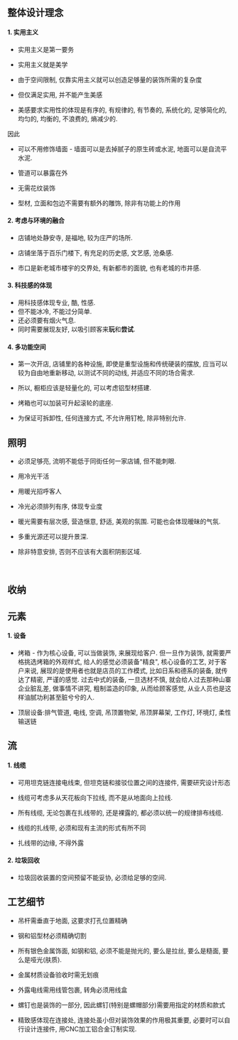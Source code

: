## 整体设计理念

#### 1. 实用主义

- 实用主义是第一要务

- 实用主义就是美学

- 由于空间限制, 仅靠实用主义就可以创造足够量的装饰所需的复杂度

- 但仅满足实用, 并不能产生美感

- 美感要求实用性的体现是有序的, 有规律的, 有节奏的, 系统化的, 足够简化的, 均匀的, 均衡的, 不浪费的, 熵减少的.

因此

- 可以不用修饰墙面 - 墙面可以是去掉腻子的原生砖或水泥, 地面可以是自流平水泥.

- 管道可以暴露在外

- 无需花纹装饰

- 型材, 立面和包边不需要有额外的雕饰, 除非有功能上的作用

#### 2. 考虑与环境的融合

- 店铺地处静安寺, 是福地, 较为庄严的场所.

- 店铺坐落于百乐门楼下, 有充足的历史感, 文艺感, 沧桑感.

- 市口是新老城市楼宇的交界处, 有新都市的面貌, 也有老城的市井感.

#### 3. 科技感的体现

- 用科技感体现专业, 酷, 性感. 
- 但不能冰冷, 不能过分简单. 
- 还必须要有烟火气息.
- 同时需要展现友好, 以吸引顾客来**玩**和**尝试**.

#### 4. 多功能空间

- 第一次开店, 店铺里的各种设施, 即使是重型设施和传统硬装的摆放, 应当可以较为自由地重新移动, 以测试不同的动线, 并适应不同的场合需求.

- 所以, 橱柜应该是轻量化的, 可以考虑铝型材搭建.

- 烤箱也可以加装可升起滚轮的底座.

- 为保证可拆卸性, 任何连接方式, 不允许用钉枪, 除非特别允许.

## 照明

- 必须足够亮, 流明不能低于同街任何一家店铺, 但不能刺眼.

- 用冷光干活

- 用暖光招呼客人

- 冷光必须排列有序, 体现专业度

- 暖光需要有层次感, 营造惬意, 舒适, 美观的氛围. 可能也会体现暧昧的气氛.

- 多重光源还可以提升景深.

- 除非特意安排, 否则不应该有大面积阴影区域.

    

## 收纳

## 元素

#### 1. 设备

- 烤箱 - 作为核心设备, 可以当做装饰, 来展现给客户. 但一旦作为装饰, 就需要严格挑选烤箱的外观样式, 给人的感觉必须装备"精良", 核心设备的工艺, 对于客户来说, 展现的是使用者也就是店员的工作模式, 比如日系和德系的装备, 就传达了精密, 严谨的感觉. 过去中式的装备, 一旦选材不慎, 就会给人过去那种山寨企业脏乱差, 做事情不讲究, 粗制滥造的印象, 从而给顾客感觉, 从业人员也是这样油腻功利甚至脏兮兮的人.

- 顶层设备:排气管道, 电线, 空调, 吊顶置物架, 吊顶屏幕架, 工作灯, 环境灯, 柔性输送链

## 流

#### 1. 线缆

- 可用坦克链连接电线束, 但坦克链和接驳位置之间的连接件, 需要研究设计形态

- 线缆可考虑多从天花板向下拉线, 而不是从地面向上拉线.

- 所有线缆, 无论包裹在扎线带的, 还是裸露的, 都必须以统一的规律排布线缆.

- 线缆的扎线带, 必须和现有主流的形式有所不同

- 扎线带的边缘, 不得外露

#### 2. 垃圾回收

- 垃圾回收装置的空间预留不能妥协, 必须给足够的空间.

## 工艺细节

- 吊杆需垂直于地面, 这要求打孔位置精确

- 钢和铝型材必须精确切割

- 所有银色金属饰面, 如钢和铝, 必须不能是抛光的, 要么是拉丝, 要么是糙面, 要么是哑光(肤质).

- 金属材质设备验收时需无划痕

- 外露电线需用线管包裹, 转角必须用线盒

- 螺钉也是装饰的一部分, 因此螺钉(特别是螺帽部分)需要用指定的材质和款式

- 精致感体现在连接处, 连接处虽小但对装饰效果的作用极其重要, 必要时可以自行设计连接件, 用CNC加工铝合金订制实现.
